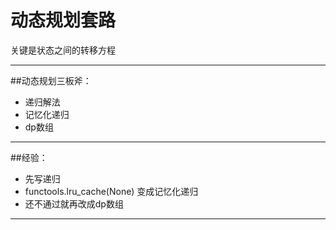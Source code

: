 # 动态规划套路
关键是状态之间的转移方程

---
##动态规划三板斧：
+ 递归解法
+ 记忆化递归
+ dp数组
---
##经验：
+ 先写递归
+ functools.lru_cache(None) 变成记忆化递归
+ 还不通过就再改成dp数组
---

